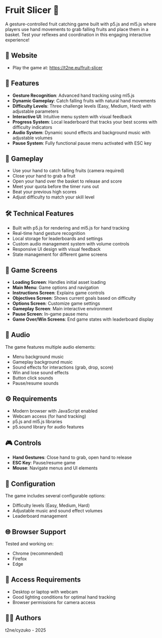 # Fruit Slicer 🍎

A gesture-controlled fruit catching game built with p5.js and ml5.js where players use hand movements to grab falling fruits and place them in a basket. Test your reflexes and coordination in this engaging interactive experience!

## 📍 Website

- Play the game at: https://t2ne.eu/fruit-slicer

## 🌟 Features

- **Gesture Recognition**: Advanced hand tracking using ml5.js
- **Dynamic Gameplay**: Catch falling fruits with natural hand movements
- **Difficulty Levels**: Three challenge levels (Easy, Medium, Hard) with adjustable parameters
- **Interactive UI**: Intuitive menu system with visual feedback
- **Progress System**: Local leaderboard that tracks your best scores with difficulty indicators
- **Audio System**: Dynamic sound effects and background music with adjustable volumes
- **Pause System**: Fully functional pause menu activated with ESC key

## 🎯 Gameplay

- Use your hand to catch falling fruits (camera required)
- Close your hand to grab a fruit
- Open your hand over the basket to release and score
- Meet your quota before the timer runs out
- Beat your previous high scores
- Adjust difficulty to match your skill level

## 🛠️ Technical Features

- Built with p5.js for rendering and ml5.js for hand tracking
- Real-time hand gesture recognition
- Local storage for leaderboards and settings
- Custom audio management system with volume controls
- Responsive UI design with visual feedback
- State management for different game screens

## 🎨 Game Screens

- **Loading Screen**: Handles initial asset loading
- **Main Menu**: Game options and navigation
- **Instructions Screen**: Explains game controls
- **Objectives Screen**: Shows current goals based on difficulty
- **Options Screen**: Customize game settings
- **Gameplay Screen**: Main interactive environment
- **Pause Screen**: In-game pause menu
- **Game Over/Win Screens**: End game states with leaderboard display

## 🎵 Audio

The game features multiple audio elements:
- Menu background music
- Gameplay background music
- Sound effects for interactions (grab, drop, score)
- Win and lose sound effects
- Button click sounds
- Pause/resume sounds

## ⚙️ Requirements

- Modern browser with JavaScript enabled
- Webcam access (for hand tracking)
- p5.js and ml5.js libraries
- p5.sound library for audio features

## 🎮 Controls

- **Hand Gestures**: Close hand to grab, open hand to release
- **ESC Key**: Pause/resume game
- **Mouse**: Navigate menus and UI elements

## 🔧 Configuration

The game includes several configurable options:
- Difficulty levels (Easy, Medium, Hard)
- Adjustable music and sound effect volumes
- Leaderboard management

## 🌐 Browser Support

Tested and working on:
- Chrome (recommended)
- Firefox
- Edge

## 📱 Access Requirements

- Desktop or laptop with webcam
- Good lighting conditions for optimal hand tracking
- Browser permissions for camera access

## 🙋‍♂️ Authors

t2ne/cyzuko - 2025

<!-- Falta:
- Habilitar o jogador para jogar com 2 mãos ou mais pra multiplayer
- Usar assets para a fruta e para o basket
- Fix do bug em que a fruta dá freeze e nenhuma outra spawna
 -->